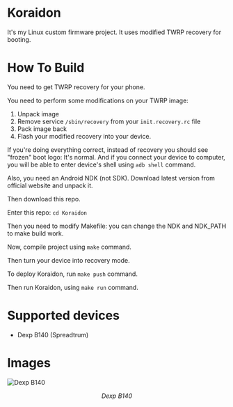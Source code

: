 # Koraidon

It's my Linux custom firmware project. It uses modified TWRP recovery for booting.

# How To Build

You need to get TWRP recovery for your phone.

You need to perform some modifications on your TWRP image:
1. Unpack image
2. Remove service `/sbin/recovery` from your `init.recovery.rc` file
3. Pack image back
4. Flash your modified recovery into your device.

If you're doing everything correct, instead of recovery you should see "frozen" boot logo: It's normal.
And if you connect your device to computer, you will be able to enter device's shell using `adb shell` command.

Also, you need an Android NDK (not SDK).
Download latest version from official website and unpack it.

Then download this repo.

Enter this repo: `cd Koraidon`

Then you need to modify Makefile: you can change the NDK and NDK_PATH to make build work.

Now, compile project using `make` command.

Then turn your device into recovery mode.

To deploy Koraidon, run `make push` command.

Then run Koraidon, using `make run` command.

# Supported devices

+ Dexp B140 (Spreadtrum)

# Images

![Dexp B140](https://github.com/NDRAEY/Koraidon/assets/47180136/2e1c2d14-e41e-4bba-8636-63d74b03bca1)

<p align="center">
    <i>Dexp B140</i>
</p>
